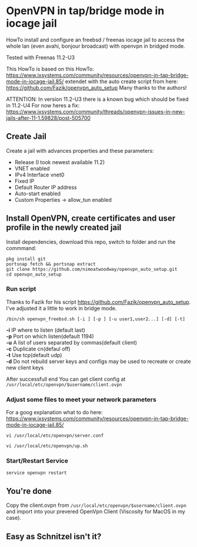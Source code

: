 # OpenVPN in tap/bridge mode in iocage jail

HowTo install and configure an freebsd / freenas iocage jail to access the whole lan (even avahi, bonjour broadcast) with openvpn in bridged mode.

Tested with Freenas 11.2-U3

This HowTo is based on this HowTo: https://www.ixsystems.com/community/resources/openvpn-in-tap-bridge-mode-in-iocage-jail.85/ extendet with the auto create script from here: https://github.com/Fazik/openvpn_auto_setup
Many thanks to the authors!

ATTENTION: In version 11.2-U3 there is a known bug which should be fixed in 11.2-U4
For now heres a fix: https://www.ixsystems.com/community/threads/openvpn-issues-in-new-jails-after-11-1.59828/post-505700

## Create Jail
Create a jail with advances properties and these parameters:

* Release (I took newest available 11.2)
* VNET enabled
* IPv4 Interface vnet0
* Fixed IP
* Default Router IP address
* Auto-start enabled
* Custom Properties -> allow_tun enabled


## Install OpenVPN, create certificates and user profile in the newly created jail

Install dependencies, download this repo, switch to folder and run the commmand:

```
pkg install git
portsnap fetch && portsnap extract
git clone https://github.com/nimoatwoodway/openvpn_auto_setup.git
cd openvpn_auto_setup
```
### Run script
Thanks to Fazik for his script https://github.com/Fazik/openvpn_auto_setup. I've adjusted it a little to work in bridge mode.

```
/bin/sh openvpn_freebsd.sh [-i ] [-p ] [-u user1,user2...] [-d] [-t]
```
**-i** IP where to listen (default last)<br> 
**-p** Port on which listen(default 1194)<br>
**-u** A list of users separated by commas(default client)<br>
**-c** Duplicate cn(defaul off)<br>
**-t** Use tcp(default udp)<br>
**-d** Do not rebuild server keys and configs may be used to recreate or create new client keys

After successfull end You can get client config at ```/usr/local/etc/openvpn/$username/client.ovpn```

### Adjust some files to meet your network parameters
For a goog explanation what to do here: https://www.ixsystems.com/community/resources/openvpn-in-tap-bridge-mode-in-iocage-jail.85/

```
vi /usr/local/etc/openvpn/server.conf
```

```
vi /usr/local/etc/openvpn/up.sh
```

### Start/Restart Service
```
service openvpn restart
```
## You're done
Copy the client.ovpn from ```/usr/local/etc/openvpn/$username/client.ovpn``` and import into your prevered OpenVpn Client (Viscosity for MacOS in my case).

## Easy as Schnitzel isn't it?
